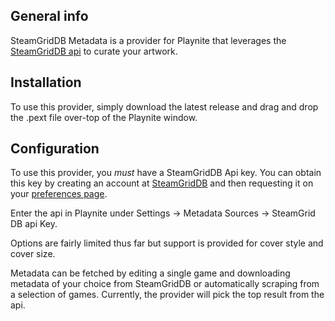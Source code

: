 ## General info
SteamGridDB Metadata is a provider for Playnite that leverages the [SteamGridDB api](https://www.steamgriddb.com/api/v2) to curate your artwork.
	
## Installation
To use this provider, simply download the latest release and drag and drop the .pext file over-top of the Playnite window.

## Configuration
To use this provider, you *must* have a SteamGridDB Api key.  You can obtain this key by creating an account at [SteamGridDB](https://www.steamgriddb.com) and then requesting it on your [preferences page](https://www.steamgriddb.com/profile/preferences).

Enter the api in Playnite under Settings -> Metadata Sources -> SteamGrid DB api Key.

Options are fairly limited thus far but support is provided for cover style and cover size.  

Metadata can be fetched by editing a single game and downloading metadata of your choice from SteamGridDB or automatically scraping from a selection of games.  Currently, the provider will pick the top result from the api.
